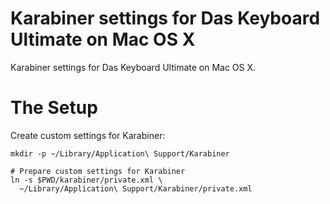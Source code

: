 Karabiner settings for Das Keyboard Ultimate on Mac OS X
==================

Karabiner settings for Das Keyboard Ultimate on Mac OS X.

The Setup
==================

Create custom settings for Karabiner:

    mkdir -p ~/Library/Application\ Support/Karabiner

    # Prepare custom settings for Karabiner
    ln -s $PWD/karabiner/private.xml \
      ~/Library/Application\ Support/Karabiner/private.xml
